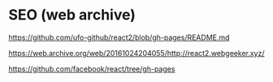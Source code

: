 # SEO (web archive)

https://github.com/ufo-github/react2/blob/gh-pages/README.md


https://web.archive.org/web/20161024204055/http://react2.webgeeker.xyz/


https://github.com/facebook/react/tree/gh-pages